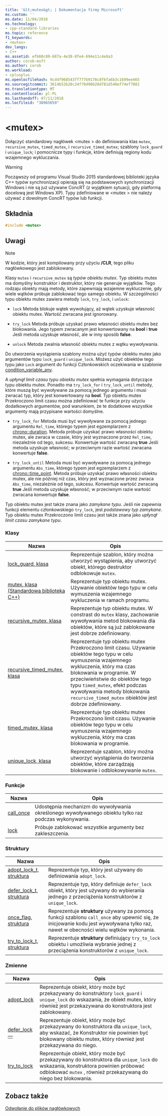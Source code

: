 ```yaml
---
title: '&lt;mutex&gt; | Dokumentacja firmy Microsoft'
ms.custom: ''
ms.date: 11/04/2016
ms.technology:
- cpp-standard-libraries
ms.topic: reference
f1_keywords:
- <mutex>
dev_langs:
- C++
ms.assetid: efb60c89-687a-4e38-8fe4-694e11c4e8a3
author: corob-msft
ms.author: corob
ms.workload:
- cplusplus
ms.openlocfilehash: 9cd4f968543ff777b9178c8f6fa6b3c1699ee465
ms.sourcegitcommit: 3614b52b28c24f70d90b20d781d548ef74ef7082
ms.translationtype: MT
ms.contentlocale: pl-PL
ms.lasthandoff: 07/11/2018
ms.locfileid: "38965659"
---
```

# <a name="ltmutexgt"></a>&lt;mutex&gt;

Dołączyć standardowy nagłówek \<mutex > do definiowania klas `mutex`, `recursive_mutex`, `timed_mutex`, i `recursive_timed_mutex`; szablony `lock_guard` i `unique_lock`; i pomocnicze typy i funkcje, które definiują regiony kodu wzajemnego wykluczania.

> [!WARNING]
> Począwszy od programu Visual Studio 2015 standardowej biblioteki języka C++ typów synchronizacji opierają się na podstawowych synchronizacji Windows i nie są już używane ConcRT (z wyjątkiem sytuacji, gdy platformą docelową jest Windows XP). Typy zdefiniowane w \<mutex > nie należy używać z dowolnym ConcRT typów lub funkcji.

## <a name="syntax"></a>Składnia

```cpp
#include <mutex>
```

## <a name="remarks"></a>Uwagi

> [!NOTE]
> W kodzie, który jest kompilowany przy użyciu **/CLR**, tego pliku nagłówkowego jest zablokowany.

Klasy `mutex` i `recursive_mutex` są *typów obiektu mutex*. Typ obiektu mutex ma domyślny konstruktor i destruktor, który nie generuje wyjątków. Tego rodzaju obiekty mają metody, które zapewniają wzajemne wykluczenie, gdy wiele wątków próbuje zablokować tego samego obiektu. W szczególności typu obiektu mutex zawiera metody `lock`, `try_lock`, i `unlock`:

- `lock` Metoda blokuje wątek wywołujący, aż wątek uzyskuje własność obiektu mutex. Wartość zwracana jest ignorowany.

- `try_lock` Metoda próbuje uzyskać prawo własności obiektu mutex bez blokowania. Jego typem zwracanym jest konwertowany na **bool** i **true** Jeśli metoda uzyskuje własność, ale w inny sposób **false**.

- `unlock` Metoda zwalnia własność obiektu mutex z wątku wywoływania.

Do utworzenia wystąpienia szablony można użyć typów obiektu mutex jako argumentów typu `lock_guard` i `unique_lock`. Możesz użyć obiektów tego typu jako `Lock` argument do funkcji Członkowskich oczekiwania w szablonie [condition_variable_any](../standard-library/condition-variable-any-class.md).

A *upłynął limit czasu typu obiektu mutex* spełnia wymagania dotyczące typu obiektu mutex. Ponadto ma `try_lock_for` i `try_lock_until` metody, które muszą być wywoływane za pomocą jednego argumentu i musi zwracać typ, który jest konwertowany na **bool**. Typ obiektu mutex Przekroczono limit czasu można zdefiniować te funkcje przy użyciu dodatkowych argumentów, pod warunkiem, że te dodatkowe wszystkie argumenty mają przypisane wartości domyślne.

- `try_lock_for` Metoda musi być wywoływane za pomocą jednego argumentu `Rel_time`, którego typem jest egzemplarzem z [chrono::duration](../standard-library/duration-class.md). Metoda próbuje uzyskać prawo własności obiektu mutex, ale zwraca w czasie, który jest wyznaczone przez `Rel_time`, niezależnie od tego, sukcesu. Konwertuje wartość zwracaną **true** Jeśli metoda uzyskuje własność; w przeciwnym razie wartość zwracana konwertuje **false**.

- `try_lock_until` Metoda musi być wywoływane za pomocą jednego argumentu `Abs_time`, którego typem jest egzemplarzem z [chrono::time_point](../standard-library/time-point-class.md). Metoda próbuje uzyskać prawo własności obiektu mutex, ale nie później niż czas, który jest wyznaczone przez zwraca `Abs_time`, niezależnie od tego, sukcesu. Konwertuje wartość zwracaną **true** Jeśli metoda uzyskuje własność; w przeciwnym razie wartość zwracana konwertuje **false**.

Typ obiektu mutex jest także znana jako *zamykane typu*. Jeśli nie zapewnia funkcji elementu członkowskiego `try_lock`, jest *podstawowy typ zamykane*. Typ obiektu mutex Przekroczono limit czasu jest także znana jako *upłynął limit czasu zamykane typu*.

### <a name="classes"></a>Klasy

|Nazwa|Opis|
|----------|-----------------|
|[lock_guard, klasa](../standard-library/lock-guard-class.md)|Reprezentuje szablon, który można utworzyć wystąpienia, aby utworzyć obiekt, którego destruktor odblokowuje `mutex`.|
|[mutex, klasa (Standardowa biblioteka C++)](../standard-library/mutex-class-stl.md)|Reprezentuje typ obiektu mutex. Używanie obiektów tego typu w celu wymuszenia wzajemnego wykluczenia w ramach programu.|
|[recursive_mutex, klasa](../standard-library/recursive-mutex-class.md)|Reprezentuje typ obiektu mutex. W constrast do `mutex` klasy, zachowanie wywoływania metod blokowania dla obiektów, które są już zablokowane jest dobrze zdefiniowany.|
|[recursive_timed_mutex, klasa](../standard-library/recursive-timed-mutex-class.md)|Reprezentuje typ obiektu mutex Przekroczono limit czasu. Używanie obiektów tego typu w celu wymuszenia wzajemnego wykluczenia, który ma czas blokowania w programie. W przeciwieństwie do obiektów tego typu `timed_mutex`, efekt podczas wywoływania metody blokowania `recursive_timed_mutex` obiektów jest dobrze zdefiniowany.|
|[timed_mutex, klasa](../standard-library/timed-mutex-class.md)|Reprezentuje typ obiektu mutex Przekroczono limit czasu. Używanie obiektów tego typu w celu wymuszenia wzajemnego wykluczenia, który ma czas blokowania w programie.|
|[unique_lock, klasa](../standard-library/unique-lock-class.md)|Reprezentuje szablon, który można utworzyć wystąpienia do tworzenia obiektów, które zarządzają blokowanie i odblokowywanie `mutex`.|

### <a name="functions"></a>Funkcje

|Nazwa|Opis|
|----------|-----------------|
|[call_once](../standard-library/mutex-functions.md#call_once)|Udostępnia mechanizm do wywoływania określonego wywoływanego obiektu tylko raz podczas wykonywania.|
|[lock](../standard-library/mutex-functions.md#lock)|Próbuje zablokować wszystkie argumenty bez zakleszczenia.|

### <a name="structs"></a>Struktury

|Nazwa|Opis|
|----------|-----------------|
|[adopt_lock_t, struktura](../standard-library/adopt-lock-t-structure.md)|Reprezentuje typ, który jest używany do definiowania `adopt_lock`.|
|[defer_lock_t, struktura](../standard-library/defer-lock-t-structure.md)|Reprezentuje typ, który definiuje `defer_lock` obiekt, który jest używany do wybierania jednego z przeciążenia konstruktorów z `unique_lock`.|
|[once_flag, struktura](../standard-library/once-flag-structure.md)|Reprezentuje **struktury** używany za pomocą funkcji szablonu `call_once` aby upewnić się, że inicjowanie kodu jest wywoływana tylko raz, nawet w obecności wielu wątków wykonania.|
|[try_to_lock_t, struktura](../standard-library/try-to-lock-t-structure.md)|Reprezentuje **struktury** definiujący `try_to_lock` obiektu i umożliwia wybranie jednej z przeciążenia konstruktorów z `unique_lock`.|

### <a name="variables"></a>Zmienne

|Nazwa|Opis|
|----------|-----------------|
|[adopt_lock](../standard-library/mutex-functions.md#adopt_lock)|Reprezentuje obiekt, który może być przekazywany do konstruktory `lock_guard` i `unique_lock` do wskazania, że obiekt mutex, który również jest przekazywana do konstruktora jest zablokowany.|
|[defer_lock —](../standard-library/mutex-functions.md#defer_lock)|Reprezentuje obiekt, który może być przekazywany do konstruktora dla `unique_lock`, aby wskazać, że Konstruktor nie powinien być blokowany obiektu mutex, który również jest przekazywana do niego.|
|[try_to_lock](../standard-library/mutex-functions.md#try_to_lock)|Reprezentuje obiekt, który może być przekazywany do konstruktora dla `unique_lock` do wskazania, konstruktora powinien próbować odblokować `mutex` , również przekazywaną do niego bez blokowania.|

## <a name="see-also"></a>Zobacz także

[Odwołanie do plików nagłówkowych](../standard-library/cpp-standard-library-header-files.md)<br/>
